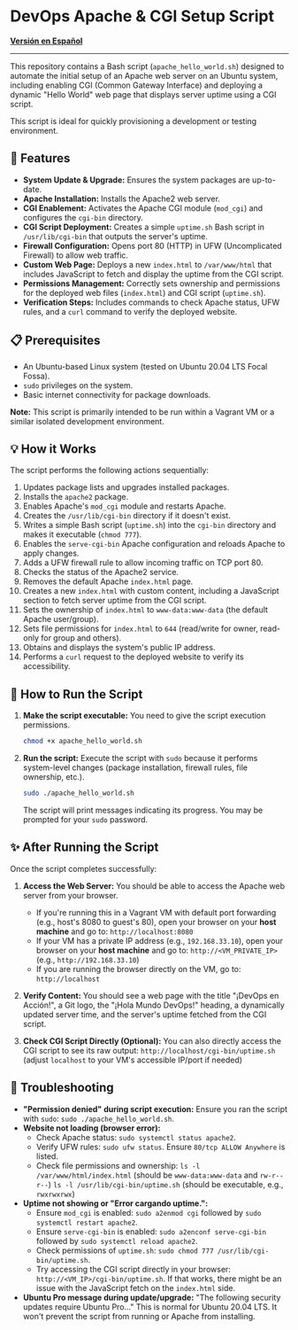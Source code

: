 # DevOps Apache & CGI Setup Script

**[Versión en Español](./README.es.md)**

<hr>

This repository contains a Bash script (`apache_hello_world.sh`) designed to automate the initial setup of an Apache web server on an Ubuntu system, including enabling CGI (Common Gateway Interface) and deploying a dynamic "Hello World" web page that displays server uptime using a CGI script.

This script is ideal for quickly provisioning a development or testing environment.

## 🚀 Features

- **System Update & Upgrade:** Ensures the system packages are up-to-date.
- **Apache Installation:** Installs the Apache2 web server.
- **CGI Enablement:** Activates the Apache CGI module (`mod_cgi`) and configures the `cgi-bin` directory.
- **CGI Script Deployment:** Creates a simple `uptime.sh` Bash script in `/usr/lib/cgi-bin` that outputs the server's uptime.
- **Firewall Configuration:** Opens port 80 (HTTP) in UFW (Uncomplicated Firewall) to allow web traffic.
- **Custom Web Page:** Deploys a new `index.html` to `/var/www/html` that includes JavaScript to fetch and display the uptime from the CGI script.
- **Permissions Management:** Correctly sets ownership and permissions for the deployed web files (`index.html`) and CGI script (`uptime.sh`).
- **Verification Steps:** Includes commands to check Apache status, UFW rules, and a `curl` command to verify the deployed website.

## 📋 Prerequisites

- An Ubuntu-based Linux system (tested on Ubuntu 20.04 LTS Focal Fossa).
- `sudo` privileges on the system.
- Basic internet connectivity for package downloads.

**Note:** This script is primarily intended to be run within a Vagrant VM or a similar isolated development environment.

## 💡 How it Works

The script performs the following actions sequentially:

1.  Updates package lists and upgrades installed packages.
2.  Installs the `apache2` package.
3.  Enables Apache's `mod_cgi` module and restarts Apache.
4.  Creates the `/usr/lib/cgi-bin` directory if it doesn't exist.
5.  Writes a simple Bash script (`uptime.sh`) into the `cgi-bin` directory and makes it executable (`chmod 777`).
6.  Enables the `serve-cgi-bin` Apache configuration and reloads Apache to apply changes.
7.  Adds a UFW firewall rule to allow incoming traffic on TCP port 80.
8.  Checks the status of the Apache2 service.
9.  Removes the default Apache `index.html` page.
10. Creates a new `index.html` with custom content, including a JavaScript section to fetch server uptime from the CGI script.
11. Sets the ownership of `index.html` to `www-data:www-data` (the default Apache user/group).
12. Sets file permissions for `index.html` to `644` (read/write for owner, read-only for group and others).
13. Obtains and displays the system's public IP address.
14. Performs a `curl` request to the deployed website to verify its accessibility.

## 🚀 How to Run the Script

1.  **Make the script executable:**
    You need to give the script execution permissions.

    ```bash
    chmod +x apache_hello_world.sh
    ```

2.  **Run the script:**
    Execute the script with `sudo` because it performs system-level changes (package installation, firewall rules, file ownership, etc.).

    ```bash
    sudo ./apache_hello_world.sh
    ```

    The script will print messages indicating its progress. You may be prompted for your `sudo` password.

## ✨ After Running the Script

Once the script completes successfully:

1.  **Access the Web Server:**
    You should be able to access the Apache web server from your browser.

    - If you're running this in a Vagrant VM with default port forwarding (e.g., host's 8080 to guest's 80), open your browser on your **host machine** and go to:
      `http://localhost:8080`
    - If your VM has a private IP address (e.g., `192.168.33.10`), open your browser on your **host machine** and go to:
      `http://<VM_PRIVATE_IP>` (e.g., `http://192.168.33.10`)
    - If you are running the browser directly on the VM, go to:
      `http://localhost`

2.  **Verify Content:**
    You should see a web page with the title "¡DevOps en Acción!", a Git logo, the "¡Hola Mundo DevOps!" heading, a dynamically updated server time, and the server's uptime fetched from the CGI script.

3.  **Check CGI Script Directly (Optional):**
    You can also directly access the CGI script to see its raw output:
    `http://localhost/cgi-bin/uptime.sh` (adjust `localhost` to your VM's accessible IP/port if needed)

## 🐛 Troubleshooting

- **"Permission denied" during script execution:** Ensure you ran the script with `sudo`: `sudo ./apache_hello_world.sh`.
- **Website not loading (browser error):**
  - Check Apache status: `sudo systemctl status apache2`.
  - Verify UFW rules: `sudo ufw status`. Ensure `80/tcp ALLOW Anywhere` is listed.
  - Check file permissions and ownership:
    `ls -l /var/www/html/index.html` (should be `www-data:www-data` and `rw-r--r--`)
    `ls -l /usr/lib/cgi-bin/uptime.sh` (should be executable, e.g., `rwxrwxrwx`)
- **Uptime not showing or "Error cargando uptime.":**
  - Ensure `mod_cgi` is enabled: `sudo a2enmod cgi` followed by `sudo systemctl restart apache2`.
  - Ensure `serve-cgi-bin` is enabled: `sudo a2enconf serve-cgi-bin` followed by `sudo systemctl reload apache2`.
  - Check permissions of `uptime.sh`: `sudo chmod 777 /usr/lib/cgi-bin/uptime.sh`.
  - Try accessing the CGI script directly in your browser: `http://<VM_IP>/cgi-bin/uptime.sh`. If that works, there might be an issue with the JavaScript fetch on the `index.html` side.
- **Ubuntu Pro message during update/upgrade:** "The following security updates require Ubuntu Pro..." This is normal for Ubuntu 20.04 LTS. It won't prevent the script from running or Apache from installing.
